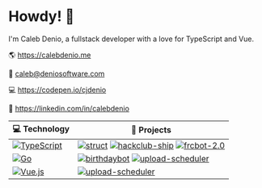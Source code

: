 # Howdy! 👋







I'm Caleb Denio, a fullstack developer with a love for TypeScript and Vue.







🌎 https://calebdenio.me



📨 [caleb@deniosoftware.com](mailto:caleb@deniosoftware.com)



💻 https://codepen.io/cjdenio



💼 https://linkedin.com/in/calebdenio



<!-- START OF PROFILE STACK, DO NOT REMOVE -->

| 💻 **Technology** | 🚀 **Projects** |
|-|-|
| [![TypeScript](https://img.shields.io/static/v1?label=&message=TypeScript&color=007ACC&logo=typescript&logoColor=FFFFFF)](https://typescriptlang.org) | [![struct](https://img.shields.io/static/v1?label=struct%20%28WIP%29&message=%20&color=000605&logo=github&logoColor=white&labelColor=000605)](https://github.com/Standard-Structure/struct) [![hackclub-ship](https://img.shields.io/static/v1?label=hackclub-ship&message=%20&color=000605&logo=github&logoColor=white&labelColor=000605)](https://github.com/cjdenio/hackclub-ship) [![frcbot-2.0](https://img.shields.io/static/v1?label=frcbot-2.0%20%28WIP%29&message=%20&color=000605&logo=github&logoColor=white&labelColor=000605)](https://github.com/deniosoftware/frcbot-2.0) |
| [![Go](https://img.shields.io/static/v1?label=&message=Go&color=00ADD8&logo=go&logoColor=FFFFFF)](https://golang.org) | [![birthdaybot](https://img.shields.io/static/v1?label=birthdaybot&message=%20&color=000605&logo=github&logoColor=white&labelColor=000605)](https://github.com/cjdenio/birthdaybot) [![upload-scheduler](https://img.shields.io/static/v1?label=upload-scheduler%20%28WIP%29&message=%20&color=000605&logo=github&logoColor=white&labelColor=000605)](https://github.com/cjdenio/upload-scheduler) |
| [![Vue.js](https://img.shields.io/static/v1?label=&message=Vue.js&color=4FC08D&logo=vue.js&logoColor=FFFFFF)](https://vuejs.org) | [![upload-scheduler](https://img.shields.io/static/v1?label=upload-scheduler%20%28WIP%29&message=%20&color=000605&logo=github&logoColor=white&labelColor=000605)](https://github.com/cjdenio/upload-scheduler) |
